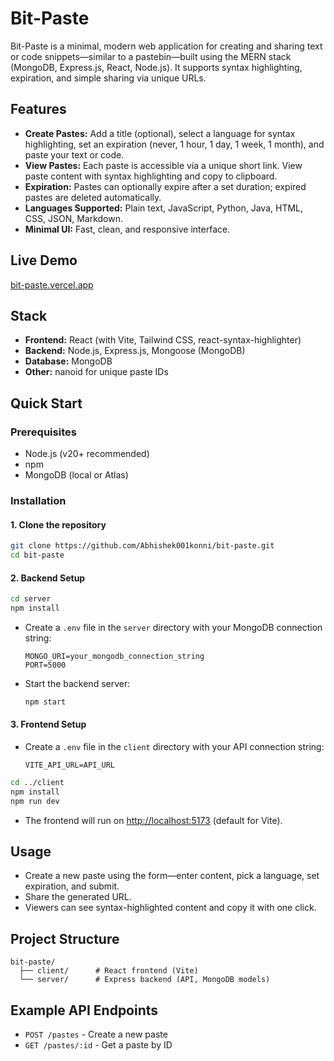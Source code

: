 # Bit-Paste

Bit-Paste is a minimal, modern web application for creating and sharing text or code snippets—similar to a pastebin—built using the MERN stack (MongoDB, Express.js, React, Node.js). It supports syntax highlighting, expiration, and simple sharing via unique URLs.

## Features

- **Create Pastes:** Add a title (optional), select a language for syntax highlighting, set an expiration (never, 1 hour, 1 day, 1 week, 1 month), and paste your text or code.
- **View Pastes:** Each paste is accessible via a unique short link. View paste content with syntax highlighting and copy to clipboard.
- **Expiration:** Pastes can optionally expire after a set duration; expired pastes are deleted automatically.
- **Languages Supported:** Plain text, JavaScript, Python, Java, HTML, CSS, JSON, Markdown.
- **Minimal UI:** Fast, clean, and responsive interface.

## Live Demo

[bit-paste.vercel.app](https://bit-paste.vercel.app)

## Stack

- **Frontend:** React (with Vite, Tailwind CSS, react-syntax-highlighter)
- **Backend:** Node.js, Express.js, Mongoose (MongoDB)
- **Database:** MongoDB
- **Other:** nanoid for unique paste IDs

## Quick Start

### Prerequisites

- Node.js (v20+ recommended)
- npm
- MongoDB (local or Atlas)

### Installation

#### 1. Clone the repository

```bash
git clone https://github.com/Abhishek001konni/bit-paste.git
cd bit-paste
```

#### 2. Backend Setup

```bash
cd server
npm install
```

- Create a `.env` file in the `server` directory with your MongoDB connection string:
  ```
  MONGO_URI=your_mongodb_connection_string
  PORT=5000
  ```
- Start the backend server:
  ```bash
  npm start
  ```

#### 3. Frontend Setup
- Create a `.env` file in the `client` directory with your API connection string:
  ```
  VITE_API_URL=API_URL
  ```
  
```bash
cd ../client
npm install
npm run dev
```
- The frontend will run on [http://localhost:5173](http://localhost:5173) (default for Vite).

## Usage

- Create a new paste using the form—enter content, pick a language, set expiration, and submit.
- Share the generated URL.
- Viewers can see syntax-highlighted content and copy it with one click.

## Project Structure

```
bit-paste/
  ├── client/      # React frontend (Vite)
  └── server/      # Express backend (API, MongoDB models)
```

## Example API Endpoints

- `POST /pastes` - Create a new paste
- `GET /pastes/:id` - Get a paste by ID
